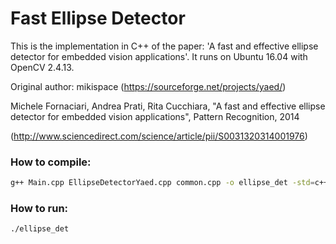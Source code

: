 # Fast Ellipse Detector
This is the implementation in C++ of the paper: 'A fast and effective ellipse detector for embedded vision applications'.
It runs on Ubuntu 16.04 with OpenCV 2.4.13.  

Original author: mikispace (https://sourceforge.net/projects/yaed/)

Michele Fornaciari, Andrea Prati, Rita Cucchiara, 
"A fast and effective ellipse detector for embedded vision applications", Pattern Recognition, 2014

(http://www.sciencedirect.com/science/article/pii/S0031320314001976)

### How to compile:

```sh
g++ Main.cpp EllipseDetectorYaed.cpp common.cpp -o ellipse_det -std=c++11 `pkg-config --cflags --libs opencv4`
```

### How to run:

```sh
./ellipse_det
```
